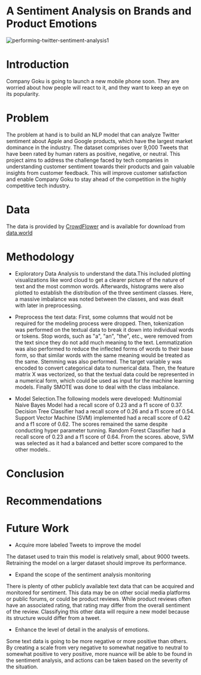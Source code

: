 # A Sentiment Analysis on Brands and Product Emotions
![performing-twitter-sentiment-analysis1](https://user-images.githubusercontent.com/117165965/225626996-b827379b-04c7-4c15-a9ac-7e1cbdf7083d.jpg)
# Introduction
Company Goku is going to launch a new mobile phone soon. They are worried about how people will react to it, and they want to keep an eye on its popularity.

# Problem
The problem at hand is to build an NLP model that can analyze Twitter sentiment about Apple and Google products, which have the largest market dominance in the industry. The dataset comprises over 9,000 Tweets that have been rated by human raters as positive, negative, or neutral. This project aims to address the challenge faced by tech companies in understanding customer sentiment towards their products and gain valuable insights from customer feedback. This will improve customer satisfaction and enable Company Goku to stay ahead of the competition in the highly competitive tech industry.


# Data

The data is provided by [CrowdFlower](https://data.world/crowdflower) and is available for download from [data.world](https://data.world/crowdflower/brands-and-product-emotions)

# Methodology

* Exploratory Data Analysis to understand the data.This included plotting visualizations like word cloud to get a clearer picture of the nature of text and the most common words. Afterwards, histograms were also plotted to establish the distribution of the three sentiment classes. Here, a massive imbalance was noted between the classes, and was dealt with later in preprocessing.


* Preprocess the text data: First, some columns that would not be required for the modeling process were dropped. Then, tokenization was performed on the textual data to break it down into individual words or tokens. Stop words, such as "a", "an", "the", etc., were removed from the text since they do not add much meaning to the text. Lemmatization was also performed to reduce the inflected forms of words to their base form, so that similar words with the same meaning would be treated as the same. Stemming was also performed. The target variable y was encoded to convert categorical data to numerical data. Then, the feature matrix X was vectorized, so that the textual data could be represented in a numerical form, which could be used as input for the machine learning models. Finally SMOTE was done to deal with the class imbalance.

* Model Selection.The following models were developed: Multinomial Naive Bayes Model had a recall score of 0.23 and a f1 score of 0.37.
Decision Tree Classifier had a recall score of 0.26 and a f1 score of 0.54.
Support Vector Machine (SVM) implemented had a recall score of 0.42 and a f1 score of 0.62. The scores remained the same despite conducting hyper parameter tunning.
Random Forest Classifier had a recall score of 0.23 and a f1 score of 0.64.
From the scores. above, SVM was selected as it had a balanced and better score compared to the other models..

# Conclusion



# Recommendations



# Future Work
* Acquire more labeled Tweets to improve the model

The dataset used to train this model is relatively small, about 9000 tweets.  Retraining the model on a larger dataset should improve its performance.

* Expand the scope of the sentiment analysis monitoring

There is plenty of other publicly available text data that can be acquired and monitored for sentiment.  This data may be on other social media platforms or public forums, or could be product reviews. While product reviews often have an associated rating, that rating may differ from the overall sentiment of the review.  Classifying this other data will require a new model because its structure would differ from a tweet.

* Enhance the level of detail in the analysis of emotions.

Some text data is going to be more negative or more positive than others.  By creating a scale from very negative to somewhat negative to neutral to somewhat positive to very positive, more nuance will be able to be found in the sentiment analysis, and actions can be taken based on the severity of the situation.
